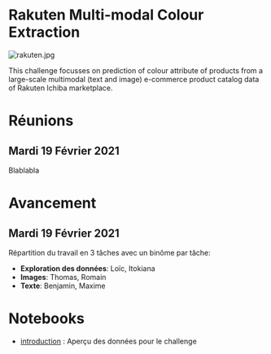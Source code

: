 # Rakuten Multi-modal Colour Extraction

![rakuten.jpg](https://challengedata.ens.fr/logo/public/RIT_logo_big_YnFAcFo.jpg)

This challenge focusses on prediction of colour attribute of products from a large-scale multimodal (text and image) e-commerce product catalog data of Rakuten Ichiba marketplace.

# Réunions
## Mardi 19 Février 2021
Blablabla

# Avancement
## Mardi 19 Février 2021
Répartition du travail en 3 tâches avec un binôme par tâche:
- **Exploration des données**: Loïc, Itokiana
- **Images**: Thomas, Romain
- **Texte**: Benjamin, Maxime

# Notebooks
- [introduction](notebooks/introduction.md) : Aperçu des données pour le challenge

